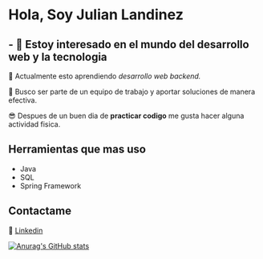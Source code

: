 # Hola, Soy Julian Landinez
## - 👀 Estoy interesado en el mundo del desarrollo web y la tecnologia
  🌱 Actualmente esto aprendiendo *desarrollo web backend.*

  💞️ Busco ser parte de un equipo de trabajo y aportar soluciones de manera efectiva. 

  😎 Despues de un buen dia de **practicar codigo** me gusta hacer alguna actividad fisica.

## Herramientas que mas uso
- Java
- SQL
- Spring Framework


## Contactame
📑 [Linkedin](https://www.linkedin.com/in/julian-landinez)	

[![Anurag's GitHub stats](https://github-readme-stats.vercel.app/api?username=JulianLandinez)](https://github.com/JulianLandinez/github-readme-stats)
<!---
JulianLandinez/JulianLandinez is a ✨ special ✨ repository because its `README.md` (this file) appears on your GitHub profile.
You can click the Preview link to take a look at your changes.
--->
